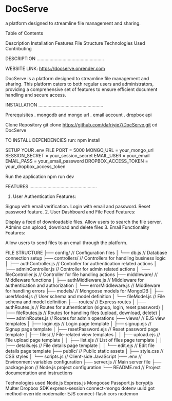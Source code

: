 # DocServe

a platform designed to streamline file management and sharing.

Table of Contents

Description
Installation
Features
File Structure
Technologies Used
Contributing

DESCRIPTION
....................................................

WEBSITE LINK: <https://docserve.onrender.com>

DocServe is a platform designed to streamline file management and sharing. This platform caters to both regular users and administrators, providing a comprehensive set of features to ensure efficient document handling and secure access.

INSTALLATION
..................................................

Prerequisites
. mongodb and mongo url
. email account
. dropbox api

Clone Repository
git clone <https://github.com/dafriyie7/DocServe.git>
cd DocServe

TO INSTALL DEPENDENCIES
run: npm install

SETUP YOUR .env FILE
PORT = 5000
MONGO_URL = your_mongo_url
SESSION_SECRET = your_session_secret
EMAIL_USER = your_email
EMAIL_PASS = your_email_password
DROPBOX_ACCESS_TOKEN = your_dropbox_access_token

Run the application
npm run dev

FEATURES
....................................................

1. User Authentication
Features:

Signup with email verification.
Login with email and password.
Reset password feature.
2. User Dashboard and File Feed
Features:

Display a feed of downloadable files.
Allow users to search the file server.
Admins can upload, download and delete files
3. Email Functionality
Features:

Allow users to send files to an email through the platform.

FILE STRUCTURE
├── config/                     // Configuration files
│   └── db.js                   // Database connection setup
├── controllers/                // Controllers for handling business logic
│   ├── authController.js       // Controller for authentication related actions
│   ├── adminController.js      // Controller for admin related actions
│   └── fileController.js       // Controller for file handling actions
├── middleware/                 // Middleware functions
│   ├── authMiddleware.js       // Middleware for authentication and authorization
│   └── errorMiddleware.js      // Middleware for handling errors
├── models/                     // Mongoose models for MongoDB
│   ├── userModel.js            // User schema and model definition
│   └── fileModel.js            // File schema and model definition
├── routes/                     // Express routes
│   ├── authRoutes.js           // Routes for authentication (signup, login, reset password)
│   ├── fileRoutes.js           // Routes for handling files (upload, download, delete)
│   └── adminRoutes.js          // Routes for admin operations
├── views/                      // EJS view templates
│   ├── login.ejs               // Login page template
│   ├── signup.ejs              // Signup page template
│   ├── resetPassword.ejs       // Reset password page template
│   ├── files/                  // File-related view templates
│   │   ├── upload.ejs          // File upload page template
│   │   ├── list.ejs            // List of files page template
│   │   ├── details.ejs         // File details page template
│   │   └── edit.ejs            // Edit file details page template
├── public/                     // Public static assets
│   ├── style.css               // CSS styles
│   └── scripts.js              // Client-side JavaScript
├── .env                        // Environment variables configuration
├── server.js                   // Main server file
├── package.json                // Node.js project configuration
└── README.md                   // Project documentation and instructions

Technologies used
Node.js
Express.js
Mongoose
Passport.js
bcryptjs
Multer
Dropbox SDK
express-session
connect-mongo
dotenv
uuid
got
method-override
nodemailer
EJS
connect-flash
cors
nodemon

